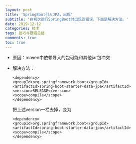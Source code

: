 ```yaml
---
layout: post
title: 'SpringBoot引入JPA，出现'
subtitle: '在初次运行SpringBoot时出现该错误，下面是解决方法。'
date: 2019-12-12
categories: 技术
tags: 技巧与报错总结
comments: true
toc: true
---
```




* 原因：maven中依赖导入的包可能和其他jar包冲突

* 解决方法：

  ~~~ 
  <dependency>
  <groupId>org.springframework.boot</groupId>
  <artifactId>spring-boot-starter-data-jpa</artifactId>
  <version>RELEASE</version>
  <scope>compile</scope>
  </dependency>
  ~~~

  把上述version一栏去掉，变为

  ~~~ 
  <dependency>
  <groupId>org.springframework.boot</groupId>
  <artifactId>spring-boot-starter-data-jpa</artifactId>
  <scope>compile</scope>
  </dependency>
  ~~~

